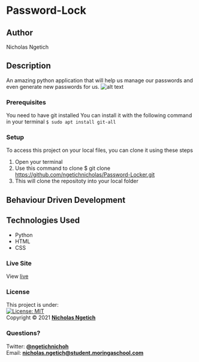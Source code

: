 # Password-Lock
## Author
Nicholas Ngetich
## Description
An amazing python application that will help us manage our passwords and even generate new passwords for us.
![alt text]()
### Prerequisites
You need to have git installed
You can install it with the following command in your terminal
`$ sudo apt install git-all`
### Setup
To access this project on your local files, you can clone it using these steps
1. Open your terminal
1. Use this command to clone $ git clone https://github.com/ngetichnicholas/Password-Locker.git
1. This will clone the repositoty into your local folder
## Behaviour Driven Development

## Technologies Used
- Python
- HTML
- CSS
### Live Site
View [live]()
### License
This project is under:  
[![License: MIT](https://img.shields.io/badge/License-MIT-yellow.svg)](/LICENSE)  
Copyright &copy; 2021 **[Nicholas Ngetich](https://github.com/ngetichnick)**
### Questions?
Twitter: **[@ngetichnichoh](https://twitter.com/ngetichnichoh)**  
Email: **[nicholas.ngetich@student.moringaschool.com](mailto:nicholas.ngetich@student.moringaschool.com)**